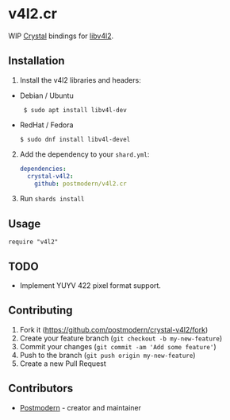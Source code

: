 # v4l2.cr

WIP [Crystal][crystal] bindings for [libv4l2][v4l2].

## Installation

1. Install the v4l2 libraries and headers:

  * Debian / Ubuntu

         $ sudo apt install libv4l-dev

   * RedHat / Fedora

         $ sudo dnf install libv4l-devel

2. Add the dependency to your `shard.yml`:

   ```yaml
   dependencies:
     crystal-v4l2:
       github: postmodern/v4l2.cr
   ```

2. Run `shards install`

## Usage

```crystal
require "v4l2"
```

## TODO

* Implement YUYV 422 pixel format support.

## Contributing

1. Fork it (<https://github.com/postmodern/crystal-v4l2/fork>)
2. Create your feature branch (`git checkout -b my-new-feature`)
3. Commit your changes (`git commit -am 'Add some feature'`)
4. Push to the branch (`git push origin my-new-feature`)
5. Create a new Pull Request

## Contributors

- [Postmodern](https://github.com/postmodern) - creator and maintainer

[crystal]: https://crystal-lang.org/
[v4l2]: https://linuxtv.org/downloads/v4l-dvb-apis/uapi/v4l/v4l2.html

